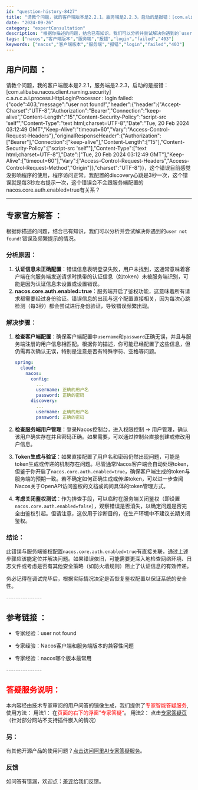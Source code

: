 ```yaml
---
id: "question-history-8427"
title: "请教个问题，我的客户端版本是2.2.1，服务端是2.2.3，启动的是报错：[com.alibaba.nac"
date: "2024-09-26"
category: "expertConsultation"
description: "根据你描述的问题，结合已有知识，我们可以分析并尝试解决你遇到的`user not found!`错误及频繁提示的情况。### 分析原因：1. **认证信息未正确配置**：错误信息表明登录失败，用户未找到，这通常意味着客户端在向服务端发送请求时携带的认证信息（如token）未被服务端识别，可能是因为认"
tags: ["nacos","客户端版本","服务端","报错","login","failed","403"]
keywords: ["nacos","客户端版本","服务端","报错","login","failed","403"]
---
```


## 用户问题 ： 
 请教个问题，我的客户端版本是2.2.1，服务端是2.2.3，启动的是报错：[com.alibaba.nacos.client.naming.security] c.a.n.c.a.i.process.HttpLoginProcessor   : login failed: {"code":403,"message":"user not found!","header":{"header":{"Accept-Charset":"UTF-8","Authorization":"Bearer","Connection":"keep-alive","Content-Length":"15","Content-Security-Policy":"script-src 'self'","Content-Type":"text html;charset=UTF-8","Date":"Tue, 20 Feb 2024 03:12:49 GMT","Keep-Alive":"timeout=60","Vary":"Access-Control-Request-Headers"},"originalResponseHeader":{"Authorization":["Bearer"],"Connection":["keep-alive"],"Content-Length":["15"],"Content-Security-Policy":["script-src 'self'"],"Content-Type":["text html;charset=UTF-8"],"Date":["Tue, 20 Feb 2024 03:12:49 GMT"],"Keep-Alive":["timeout=60"],"Vary":["Access-Control-Request-Headers","Access-Control-Request-Method","Origin"]},"charset":"UTF-8"}}，这个错误目前感觉没影响程序的使用，程序访问正常。我配置的discovery心跳是3秒一次，这个错误就是每3秒左右提示一次，这个错误会不会跟服务端配置的nacos.core.auth.enabled=true有关系？  

---------------
## 专家官方解答 ：

根据你描述的问题，结合已有知识，我们可以分析并尝试解决你遇到的`user not found!`错误及频繁提示的情况。

### 分析原因：
1. **认证信息未正确配置**：错误信息表明登录失败，用户未找到，这通常意味着客户端在向服务端发送请求时携带的认证信息（如token）未被服务端识别，可能是因为认证信息未设置或设置错误。
2. **nacos.core.auth.enabled=true**：服务端开启了鉴权功能，这意味着所有请求都需要经过身份验证。错误信息的出现与这个配置直接相关，因为每次心跳检测（每3秒）都会尝试进行身份验证，导致错误频繁出现。

### 解决步骤：
1. **检查客户端配置**：确保客户端配置中`username`和`password`正确无误，并且与服务端注册的用户信息相匹配。根据你的描述，你可能已经配置了这些信息，但仍需再次确认无误，特别是注意是否有特殊字符、空格等问题。
   
   ```yaml
   spring:
     cloud:
       nacos:
         config:
           ...
           username: 正确的用户名
           password: 正确的密码
         discovery:
           ...
           username: 正确的用户名
           password: 正确的密码
   ```

2. **检查服务端用户管理**：登录Nacos控制台，进入权限控制 -> 用户管理，确认该用户确实存在并且密码正确。如果需要，可以通过控制台直接创建或修改用户信息。

3. **Token生成与验证**：如果直接配置了用户名和密码仍然出现问题，可能是token生成或传递的机制存在问题。尽管通常Nacos客户端会自动处理token，但鉴于你开启了`nacos.core.auth.enabled=true`，确保客户端生成的token与服务端的预期一致。若不确定如何正确生成或传递token，可以进一步查阅Nacos关于OpenAPI访问鉴权的文档或询问具体的token管理方式。

4. **考虑关闭鉴权测试**：作为排查手段，可以临时在服务端关闭鉴权（即设置`nacos.core.auth.enabled=false`），观察错误是否消失，以确定问题是否完全由鉴权引起。但请注意，这仅用于诊断目的，在生产环境中不建议长期关闭鉴权。

### 结论：
此错误与服务端鉴权配置`nacos.core.auth.enabled=true`有直接关联，通过上述步骤应该能定位并解决问题。如果错误依旧，可能需要更深入地检查网络环境、日志文件或考虑是否有其他安全策略（如防火墙规则）阻止了认证信息的有效传递。

务必记得在调试完毕后，根据实际情况决定是否恢复鉴权配置以保证系统的安全性。


<font color="#949494">---------------</font> 


## 参考链接 ：

* 专家经验：user not found 
 
 * 专家经验：Nacos客户端和服务端版本的兼容性问题 
 
 * 专家经验：nacos哪个版本最常用 


 <font color="#949494">---------------</font> 
 


## <font color="#FF0000">答疑服务说明：</font> 

本内容经由技术专家审阅的用户问答的镜像生成，我们提供了<font color="#FF0000">专家智能答疑服务</font>,使用方法：
用法1： 在<font color="#FF0000">页面的右下的浮窗”专家答疑“</font>。
用法2： 点击[专家答疑页](https://answer.opensource.alibaba.com/docs/intro)（针对部分网站不支持插件嵌入的情况）
### 另：


有其他开源产品的使用问题？[点击访问阿里AI专家答疑服务](https://answer.opensource.alibaba.com/docs/intro)。
### 反馈
如问答有错漏，欢迎点：[差评](https://ai.nacos.io/user/feedbackByEnhancerGradePOJOID?enhancerGradePOJOId=14678)给我们反馈。
